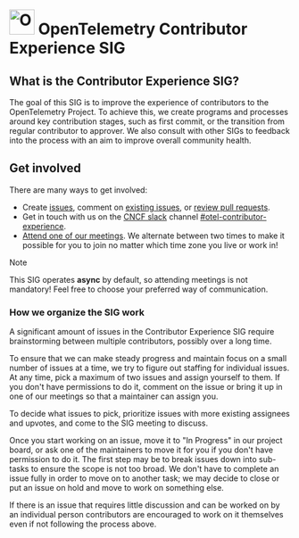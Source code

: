 # <img src="https://opentelemetry.io/img/logos/opentelemetry-logo-nav.png" alt="OpenTelemetry Icon" width="45" height=""> OpenTelemetry Contributor Experience SIG

## What is the Contributor Experience SIG?

The goal of this SIG is to improve the experience of contributors to the OpenTelemetry Project. 
To achieve this, we create programs and processes around key contribution stages, such as first commit, or the transition from regular contributor to approver.  We also consult with other SIGs to feedback into the process with an aim to improve overall community health.

## Get involved

There are many ways to get involved:

- Create [issues](https://github.com/open-telemetry/sig-contributor-experience/issues/new), comment on [existing issues](https://github.com/open-telemetry/sig-contributor-experience/issues/), or [review pull requests](https://github.com/open-telemetry/sig-contributor-experience/pulls).
- Get in touch with us on the [CNCF slack](https://slack.cncf.io/) channel [#otel-contributor-experience](https://cloud-native.slack.com/archives/C06TMJ2R0SK).
- [Attend one of our meetings](https://docs.google.com/document/d/1CTQI0p3QF8JP8reV8z_ggcs8KE5YVPpQGvAQknw4qP0/edit#heading=h.x3xl5syz15zx). We alternate between two times to make it possible for you to join no matter which time zone you live or work in! 

> [!NOTE]
> This SIG operates **async** by default, so attending meetings is not mandatory! Feel free to choose your preferred way of communication.

### How we organize the SIG work

A significant amount of issues in the Contributor Experience SIG require brainstorming between multiple contributors, possibly over a long time.

To ensure that we can make steady progress and maintain focus on a small number of issues at a time, we try to figure out staffing for individual issues.
At any time, pick a maximum of two issues and assign yourself to them. If you don't have permissions to do it, comment on the issue or bring it up in one of our meetings so that a maintainer can assign you.

To decide what issues to pick, prioritize issues with more existing assignees and upvotes, and come to the SIG meeting to discuss.

Once you start working on an issue, move it to "In Progress" in our project board, or ask one of the maintainers to move it for you if you don't have permission to do it. 
The first step may be to break issues down into sub-tasks to ensure the scope is not too broad. 
We don't have to complete an issue fully in order to move on to another task; we may decide to close or put an issue on hold and move to work on something else.

If there is an issue that requires little discussion and can be worked on by an individual person contributors are encouraged to work on it themselves even if not following the process above.
